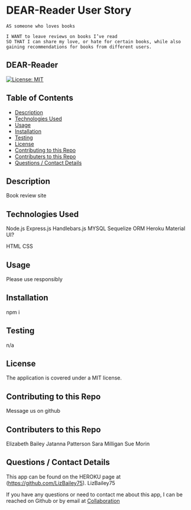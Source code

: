 # DEAR-Reader User Story

    AS someone who loves books

    I WANT to leave reviews on books I’ve read
    SO THAT I can share my love, or hate for certain books, while also gaining recommendations for books from different users.

  ## DEAR-Reader
  [![License: MIT](https://img.shields.io/badge/License-MIT-yellow.svg)](https://opensource.org/licenses/MIT)
  
  ## Table of Contents
  * [Description](#description)
  * [Technologies Used](#technoUse)
  * [Usage](#usefaq)
  * [Installation](#install)
  * [Testing](#test)
  * [License](#license)
  * [Contributing to this Repo](#contributing)
  * [Contributers to this Repo](#contributers)
  * [Questions / Contact Details](#questions)
  
  <a name = 'description'></a>
  ## Description
  Book review site

  <a name = 'technoUse'></a>
  ## Technologies Used
  Node.js
  Express.js
  Handlebars.js
  MYSQL
  Sequelize ORM
  Heroku
  Material UI?

  HTML 
  CSS
  
  <a name = 'usefaq'></a>
  ## Usage
  Please use responsibly

  <a name = 'install'></a>
  ## Installation
  npm i

  <a name = 'test'></a>
  ## Testing
  n/a

  <a name = 'license'></a>
  ## License
  The application is covered under a MIT license.

  <a name = 'contributing'></a>
  ## Contributing to this Repo
  Message us on github

  <a name = 'contributers'></a>
  ## Contributers to this Repo
  Elizabeth Bailey
  Jatanna Patterson
  Sara Milligan
  Sue Morin

  <a name = 'questions'></a>
  ## Questions / Contact Details
  This app can be found on the HEROKU page at (https://github.com/LizBailey75).
  LizBailey75

  If you have any questions or need to contact me about this app, I can be reached on Github or by email at [Collaboration](Collaboration)
